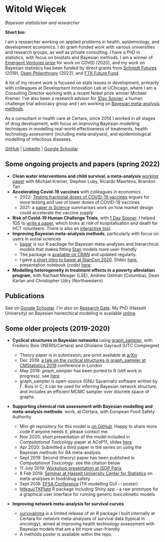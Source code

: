 # Witold Więcek

_Bayesian statistician and researcher_ 

<!-- THIS COMMENTED OUT PART IS A BIT DATED NOW (2021): -->

<!-- 

3rd person bio (for presentations, focus on medical crowd):

Witold Więcek is a researcher and a Bayesian statistician working in academia and pharmaceutical consulting. He works on applied problems in health care, health economics, development economics and epidemiology.

As a consultant for Certara, a global drug development consultancy, since 2014 Witold has worked in statistical modelling and project management roles for all major pharmaceutical companies, across many therapeutic areas and all clinical stages. Witold's work at Certara focuses on Bayesian modelling projects on real-world effectiveness of treatments, health technology assessment, and epidemiological modelling. His academic work is recently focused on impact of Covid, primarily with colleagues in academia at Accelerating HT (working with Nobel prize winner Michael Kremer), as well as developing Bayesian meta-analysis methods and tools together with Rachael Meager at London School of Economics where he was previously a Research Fellow.

Witold is a recipient of the Emergent Ventures anti-Covid prize and a multi-year research grant from Schmidt Futures (jointly with Rachael Meager) for work on Bayesian statistics. His academic background is in Mathematics (BSci, MSci at AGH), specialising in algorithmic theory, graph theory, probability. He holds a PhD in statistics from UHasselt, with a thesis on Bayesian hierarchical modelling and Bayesian networks. Witold lives in London.
-->

<!-- 

SHORTER VERSION THAT IS OK FOR DEV ECON WORK:

Witold Więcek is a researcher and a Bayesian statistician working on applied problems in health, development economics, and epidemiology.

As a scientific consultant in drug development, Witold has worked in statistical modelling on real-world effectiveness of treatments, health technology assessment, and epidemiological modelling. His academic work is currently focused on the impact of Covid and health interventions with colleagues at DIL UChicago, as well as developing Bayesian meta-analysis methods and tools together with Rachael Meager at London School of Economics, where he was previously a Research Fellow.

Witold is a recipient of the Emergent Ventures anti-Covid prize and a multi-year research grant from Eric Schmidt (ex-Google CEO; awarded jointly with Rachael Meager) for work on Bayesian statistics.
-->

**Short bio:** 

I am a researcher working on applied problems in health, epidemiology, and development economics. I do grant-funded work with various universities and research groups, as well as private consulting. I have a PhD in statistics, with focus on biostats and Bayesian methods. I am a winner of [Emergent Ventures prize](https://www.mercatus.org/emergent-ventures) for work on COVID (2020), and my work on Bayesian statistics has been funded by direct grants from [Schmidt Futures](https://schmidtfutures.com/) (2019), [Open Philanthropy](https://www.openphilanthropy.org/) (2022), and [FTX Future Fund](https://ftxfuturefund.org/).

A lot of my recent work is focused on stats issues in development, primarily with colleagues at Development Innovation Lab at UChicago, where I am a Consulting Director working with a recent Nobel prize winner Michael Kremer. I’ve also been a research advisor for [1Day Sooner](https://1daysooner.org/), a human challenge trial advocacy group and I am working on [Bayesian meta-analysis methods](https://github.com/wwiecek/baggr/).

As a consultant in health care at Certara, since 2014 I worked in all stages of drug development, with focus on improving Bayesian modelling techniques in modelling real-world effectiveness of treatments, health technology assessment (including meta-analyses), and epidemiological modelling of infectious diseases.

<!-- I studied Mathematics (BSci, MSci at AGH), specialising in algorithmic theory, graph theory, probability. I hold a PhD in statistics from UHasselt. [My thesis](https://ibiostat.be/publications/phd/witoldwiecek.pdf) was on Bayesian hierarchical modelling and Bayesian networks. -->

[GitHub](https://github.com/wwiecek) | [LinkedIn](https://www.linkedin.com/in/witold-wi%C4%99cek-308089126) | [Google Schoolar](https://scholar.google.com/citations?user=r6uDNqEAAAAJ&hl=en)

## Some ongoing projects and papers (spring 2022)

- **Clean water interventions and child survival, a meta-analysis** [working paper](https://papers.ssrn.com/sol3/papers.cfm?abstract_id=4071953) with Michael Kremer, Stephen Luby, Ricardo Maertens, Brandon Tan
- **Accelerating Covid-19 vaccines** with colleagues in economics
	+ 2022: [Testing fractional doses of COVID-19 vaccines](https://www.pnas.org/doi/10.1073/pnas.2116932119) argues for more testing and use of lower doses of COVID-19 vaccines 
    + 2021: a [paper in Science](https://science.sciencemag.org/content/371/6534/1107.summary) summarises work on how market design could accelerate the vaccine supply
- **Risk of Covid-19 Human Challenge Trials**, with [1 Day Sooner](https://1daysooner.org/). I helped 1DS to [write a paper](https://onlinelibrary.wiley.com/doi/full/10.1111/risa.13726), which looks at risk of hospitalisation and death for HCT volunteers. There is also an [interactive tool](https://www.1daysooner.org/risk-model).
- **Improving Bayesian meta-analysis methods**, particularly with focus on users in social sciences
    + [baggr](https://github.com/wwiecek/baggr) is our R package for Bayesian meta-analyses and hierarchical models that makes fitting [Stan](https://mc-stan.org/) models more user-friendly
	+ The package is [available on CRAN](https://cran.r-project.org/web/packages/baggr/index.html) and updated regularly.
    + I gave [a short intro to baggr at StanCon 2020](https://www.youtube.com/watch?v=Lau2v6uHaKM). Slides [here](https://www.dropbox.com/s/l95t19bkiu3p6me/baggr_stancon_2020.pdf?dl=1), presentation notebook (code) [here](https://www.dropbox.com/s/lv3c9lie9e7wqxs/baggr_stancon_2020.Rmd?dl=1).
- **Modelling heterogeneity in treatment effects in a poverty alleviation program**, with Rachael Meager (LSE), Andrew Gelman (Columbia), Dean Karlan and Christopher Udry (Northwestern)

## Publications

See on [Google Schoolar](https://scholar.google.com/citations?user=r6uDNqEAAAAJ&hl=en). I'm also on [Research Gate](https://www.researchgate.net/profile/Witold_Wiecek). My PhD (Hasselt University) on Bayesian hiererchical modeling is available [online](https://ibiostat.be/publications/phd/witoldwiecek.pdf).

## Some older projects (2019-2020)

- **Cyclical structures in Bayesian networks** using [graph_sampler](http://www.nongnu.org/graphsampler/), with Frederic Bois (INERIS/Certara) and Ghislaine Gayraud (UTC Compiegne)
    + Theory paper is in submission, pre-print available at [arXiv](<https://arxiv.org/abs/1906.04992>) 
    + Dec 2019: [a talk on the cyclical structures in graph_sampler at CMStatistics 2019](https://www.dropbox.com/s/5848p24vy2942ap/ercim_wwiecek_graph_sampler.pdf?dl=1) conference in London
    + May 2019: *graph_sampler* has been ported to R (still work in progress): see [here](<https://github.com/wwiecek/rgraphsampler>)
	+ graph_sampler is open-source (GNU Savannah) software written by F. Bois in C; it can be used for inferring Bayesian network structure, and includes an efficient MCMC sampler over discrete space of graphs
	
- **Supporting chemical risk assessment with Bayesian modelling and meta-analysis methods**: work, at Certara, with European Food Safety Authority
    + Mini git repository for this model is [on GitHub](https://github.com/wwiecek/bayesian-ma-risk). Happy to share more code if anyone needs it, please contact me.
    + Nov 2020: short presentation of the model included in _Computational Toxicology_ paper at ACoP11, slides [here](https://github.com/wwiecek/bayesian-ma-risk/blob/master/acop_presentation_5oct2020.pdf) 
    + Apr 2020: Submitted a third paper in the series on using the Bayesian methods for RA meta-analysis
    + Sept 2019: Second (theory) paper has been published in _Computational Toxicology_: see the citation below
    + 11 July 2019: [Workshop presentation at ISOP Paris](https://www.dropbox.com/s/i5grx70cmkmb0y0/paris_workshop_11july.pdf?dl=0)
	+ 8 Feb 2019: [Seminar at Hasselt University Center for Statistics](https://www.dropbox.com/s/5pr4p7ct5bxc4c2/hasselt_seminar_8feb.html?dl=1) on meta-analyses in food/drug safety
    + Sept 2018: [EFSA Conference](https://drive.google.com/open?id=1aFVlBTc8oDMedJHXg9jj6rh2HpyHUi9D) (TK modelling GUI -- poster)
	+ [httkgui/TKPlate](https://zenodo.org/record/2548850) R package including Shiny app - a raw prototype for a graphical user interface for running generic toxicokinetic models

- **Improving network meta-analysis for survival curves**
    + [survivalnma](<https://github.com/certara/survivalnma>) is a limited release of an R package I built internally at Certara for network meta-analyses of survival data (typical in oncology), aimed at improving health technology assessment with Bayesian models that are a bit more user-friendly
	+ A methods poster is available within the repo.
	

